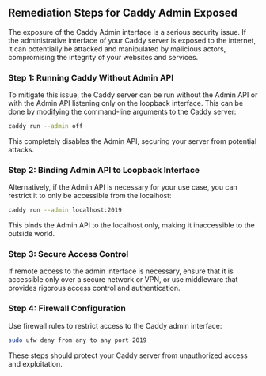 

## Remediation Steps for Caddy Admin Exposed

The exposure of the Caddy Admin interface is a serious security issue. If the administrative interface of your Caddy server is exposed to the internet, it can potentially be attacked and manipulated by malicious actors, compromising the integrity of your websites and services.

### Step 1: Running Caddy Without Admin API
To mitigate this issue, the Caddy server can be run without the Admin API or with the Admin API listening only on the loopback interface. This can be done by modifying the command-line arguments to the Caddy server:

```bash
caddy run --admin off
```
This completely disables the Admin API, securing your server from potential attacks.

### Step 2: Binding Admin API to Loopback Interface

Alternatively, if the Admin API is necessary for your use case, you can restrict it to only be accessible from the localhost:

```bash
caddy run --admin localhost:2019
```

This binds the Admin API to the localhost only, making it inaccessible to the outside world.

### Step 3: Secure Access Control
If remote access to the admin interface is necessary, ensure that it is accessible only over a secure network or VPN, or use middleware that provides rigorous access control and authentication.

### Step 4: Firewall Configuration
Use firewall rules to restrict access to the Caddy admin interface:
```bash
sudo ufw deny from any to any port 2019
```
These steps should protect your Caddy server from unauthorized access and exploitation.
